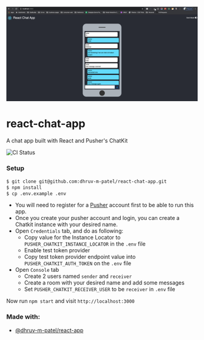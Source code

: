 ![Preview](https://github.com/dhruv-m-patel/react-chat-app/blob/master/React_Chat_App.png)

# react-chat-app

A chat app built with React and Pusher's ChatKit

![CI Status](https://github.com/dhruv-m-patel/react-chat-app/workflows/Continuous%20Integration/badge.svg)

### Setup

```
$ git clone git@github.com:dhruv-m-patel/react-chat-app.git
$ npm install
$ cp .env.example .env
```

- You will need to register for a [Pusher](https://dash.pusher.com/) account first to be able to run this app.
- Once you create your pusher account and login, you can create a Chatkit instance with your desired name.
- Open `Credentials` tab, and do as following:
  - Copy value for the Instance Locator to `PUSHER_CHATKIT_INSTANCE_LOCATOR` in the `.env` file
  - Enable test token provider
  - Copy test token provider endpoint value into `PUSHER_CHATKIT_AUTH_TOKEN` on the `.env` file
- Open `Console` tab
  - Create 2 users named `sender` and `receiver`
  - Create a room with your desired name and add some messages
  - Set `PUSHER_CHATKIT_RECEIVER_USER` to be `receiver` in `.env` file

Now run `npm start` and visit `http://localhost:3000`

### Made with:

- [@dhruv-m-patel/react-app](https://github.com/dhruv-m-patel/react-app)
